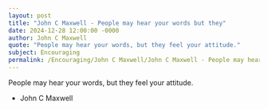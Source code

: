 ```yaml
---
layout: post
title: "John C Maxwell - People may hear your words but they"
date: 2024-12-28 12:00:00 -0000
author: John C Maxwell
quote: "People may hear your words, but they feel your attitude."
subject: Encouraging
permalink: /Encouraging/John C Maxwell/John C Maxwell - People may hear your words but they
---
```


People may hear your words, but they feel your attitude.

- John C Maxwell
